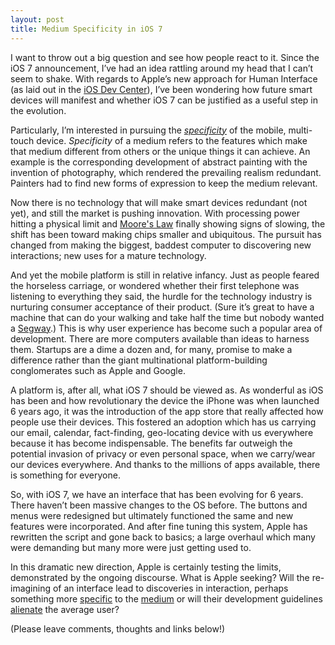 ```yaml
---
layout: post
title: Medium Specificity in iOS 7
---
```


I want to throw out a big question and see how people react to it. Since the iOS 7 announcement, I’ve had an idea rattling around my head that I can’t seem to shake. With regards to Apple’s new approach for Human Interface (as laid out in the [iOS Dev Center](https://developer.apple.com/library/prerelease/ios/documentation/UserExperience/Conceptual/MobileHIG/index.html "iOS Dev Center")), I’ve been wondering how future smart devices will manifest and whether iOS 7 can be justified as a useful step in the evolution.

Particularly, I’m interested in pursuing the [*specificity*](http://en.wikipedia.org/wiki/Medium_specificity "Medium Specificity") of the mobile, multi-touch device. *Specificity* of a medium refers to the features which make that medium different from others or the unique things it can achieve. An example is the corresponding development of abstract painting with the invention of photography, which rendered the prevailing realism redundant. Painters had to find new forms of expression to keep the medium relevant.

Now there is no technology that will make smart devices redundant (not yet), and still the market is pushing innovation. With processing power hitting a physical limit and [Moore's Law](http://en.wikipedia.org/wiki/Moore "Moore's Law") finally showing signs of slowing, the shift has been toward making chips smaller and ubiquitous. The pursuit has changed from making the biggest, baddest computer to discovering new interactions; new uses for a mature technology.

And yet the mobile platform is still in relative infancy. Just as people feared the horseless carriage, or wondered whether their first telephone was listening to everything they said, the hurdle for the technology industry is nurturing consumer acceptance of their product. (Sure it’s great to have a machine that can do your walking and take half the time but nobody wanted a [Segway](http://www.time.com/time/specials/packages/article/0,28804,1898610_1898625_1898641,00.html "Segway").) This is why user experience has become such a popular area of development. There are more computers available than ideas to harness them. Startups are a dime a dozen and, for many, promise to make a difference rather than the giant multinational platform-building conglomerates such as Apple and Google.

A platform is, after all, what iOS 7 should be viewed as. As wonderful as iOS has been and how revolutionary the device the iPhone was when launched 6 years ago, it was the introduction of the app store that really affected how people use their devices. This fostered an adoption which has us carrying our email, calendar, fact-finding, geo-locating device with us everywhere because it has become indispensable. The benefits far outweigh the potential invasion of privacy or even personal space, when we carry/wear our devices everywhere. And thanks to the millions of apps available, there is something for everyone.

So, with iOS 7, we have an interface that has been evolving for 6 years. There haven’t been massive changes to the OS before. The buttons and menus were redesigned but ultimately functioned the same and new features were incorporated. And after fine tuning this system, Apple has rewritten the script and gone back to basics; a large overhaul which many were demanding but many more were just getting used to.

In this dramatic new direction, Apple is certainly testing the limits, demonstrated by the ongoing discourse. What is Apple seeking? Will the re-imagining of an interface lead to discoveries in interaction, perhaps something more [specific](https://medium.com/wwdc-round-up/e5b7bf3318e8 "Why iOS 7 Doesn't Have Shadows") to the [medium](https://medium.com/@jedsundwall/ios-7-and-the-iphones-inherent-properties-93898fe22188 "iOS 7 and the iPhone’s Inherent Properties") or will their development guidelines [alienate](http://binarybonsai.com/blog/ios7) the average user?

(Please leave comments, thoughts and links below!)
